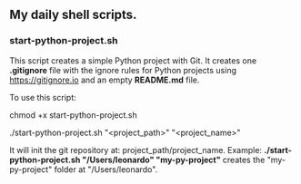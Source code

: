 ## My daily shell scripts.

### start-python-project.sh
This script creates a simple Python project with Git. It creates one **.gitignore** file with the ignore rules for Python projects using https://gitignore.io and an empty **README.md** file.

To use this script:

chmod +x start-python-project.sh

./start-python-project.sh "<project_path>" "<project_name>"

It will init the git repository at: project_path/project_name. Example: **./start-python-project.sh "/Users/leonardo" "my-py-project"** creates the "my-py-project" folder at "/Users/leonardo".
